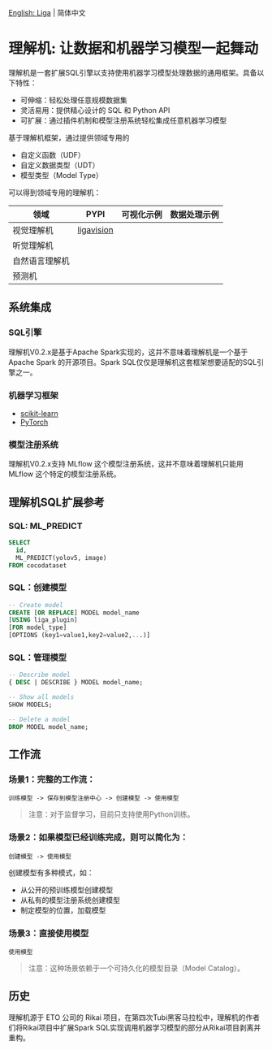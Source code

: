 [English: Liga](README.md) | 简体中文

# 理解机: 让数据和机器学习模型一起舞动

理解机是一套扩展SQL引擎以支持使用机器学习模型处理数据的通用框架。具备以下特性：

+ 可伸缩：轻松处理任意规模数据集
+ 灵活易用：提供精心设计的 SQL 和 Python API
+ 可扩展：通过插件机制和模型注册系统轻松集成任意机器学习模型

基于理解机框架，通过提供领域专用的
+ 自定义函数（UDF）
+ 自定义数据类型（UDT）
+ 模型类型（Model Type）

可以得到领域专用的理解机：

| 领域 | PYPI | 可视化示例 | 数据处理示例 |
|-----|-----------|------------|-|
| 视觉理解机 | [ligavision](README_VISION.md) | | | |
| 听觉理解机 | | | |
| 自然语言理解机 | | | |
| 预测机 |  | | | |

## 系统集成
### SQL引擎
理解机V0.2.x是基于Apache Spark实现的，这并不意味着理解机是一个基于 Apache Spark 的开源项目。Spark SQL仅仅是理解机这套框架想要适配的SQL引擎之一。

### 机器学习框架
+ [scikit-learn](README_SKLEARN.md)
+ [PyTorch](https://gitee.com/komprenilo/liga-pytorch)

### 模型注册系统
理解机V0.2.x支持 MLflow 这个模型注册系统，这并不意味着理解机只能用 MLflow 这个特定的模型注册系统。

## 理解机SQL扩展参考
### SQL: ML_PREDICT
``` sql
SELECT
  id,
  ML_PREDICT(yolov5, image)
FROM cocodataset
```

### SQL：创建模型
``` sql
-- Create model
CREATE [OR REPLACE] MODEL model_name
[USING liga_plugin]
[FOR model_type]
[OPTIONS (key1=value1,key2=value2,...)]
```

### SQL：管理模型
``` sql
-- Describe model
{ DESC | DESCRIBE } MODEL model_name;

-- Show all models
SHOW MODELS;

-- Delete a model
DROP MODEL model_name;
```

## 工作流
### 场景1：完整的工作流：
```
训练模型 -> 保存到模型注册中心 -> 创建模型 -> 使用模型
```
> 注意：对于监督学习，目前只支持使用Python训练。

### 场景2：如果模型已经训练完成，则可以简化为：
```
创建模型 -> 使用模型
```
创建模型有多种模式，如：
+ 从公开的预训练模型创建模型
+ 从私有的模型注册系统创建模型
+ 制定模型的位置，加载模型

### 场景3：直接使用模型
```
使用模型
```
> 注意：这种场景依赖于一个可持久化的模型目录（Model Catalog）。

## 历史
理解机源于 ETO 公司的 Rikai 项目，在第四次Tubi黑客马拉松中，理解机的作者们将Rikai项目中扩展Spark SQL实现调用机器学习模型的部分从Rikai项目剥离并重构。
